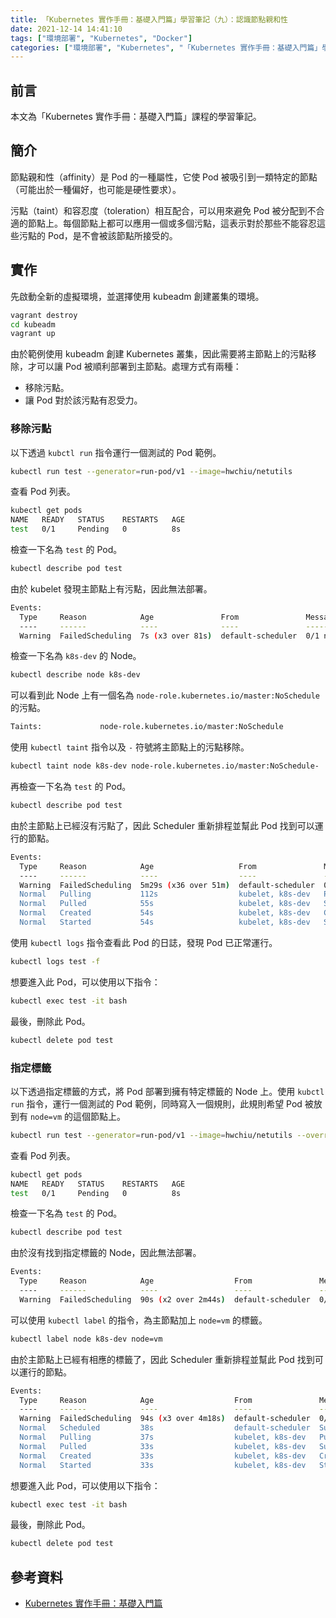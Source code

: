 ```yaml
---
title: 「Kubernetes 實作手冊：基礎入門篇」學習筆記（九）：認識節點親和性
date: 2021-12-14 14:41:10
tags: ["環境部署", "Kubernetes", "Docker"]
categories: ["環境部署", "Kubernetes", "「Kubernetes 實作手冊：基礎入門篇」學習筆記"]
---
```


## 前言

本文為「Kubernetes 實作手冊：基礎入門篇」課程的學習筆記。

## 簡介

節點親和性（affinity）是 Pod 的一種屬性，它使 Pod 被吸引到一類特定的節點 （可能出於一種偏好，也可能是硬性要求）。

污點（taint）和容忍度（toleration）相互配合，可以用來避免 Pod 被分配到不合適的節點上。每個節點上都可以應用一個或多個污點，這表示對於那些不能容忍這些污點的 Pod，是不會被該節點所接受的。

## 實作

先啟動全新的虛擬環境，並選擇使用 kubeadm 創建叢集的環境。

```bash
vagrant destroy
cd kubeadm
vagrant up
```

由於範例使用 kubeadm 創建 Kubernetes 叢集，因此需要將主節點上的污點移除，才可以讓 Pod 被順利部署到主節點。處理方式有兩種：

- 移除污點。
- 讓 Pod 對於該污點有忍受力。

### 移除污點

以下透過 `kubctl run` 指令運行一個測試的 Pod 範例。

```bash
kubectl run test --generator=run-pod/v1 --image=hwchiu/netutils
```

查看 Pod 列表。

```bash
kubectl get pods
NAME   READY   STATUS    RESTARTS   AGE
test   0/1     Pending   0          8s
```

檢查一下名為 `test` 的 Pod。

```bash
kubectl describe pod test
```

由於 kubelet 發現主節點上有污點，因此無法部署。

```bash
Events:
  Type     Reason            Age               From               Message
  ----     ------            ----              ----               -------
  Warning  FailedScheduling  7s (x3 over 81s)  default-scheduler  0/1 nodes are available: 1 node(s) had taints that the pod didn't tolerate.
```

檢查一下名為 `k8s-dev` 的 Node。

```bash
kubectl describe node k8s-dev
```

可以看到此 Node 上有一個名為 `node-role.kubernetes.io/master:NoSchedule` 的污點。

```bash
Taints:             node-role.kubernetes.io/master:NoSchedule
```

使用 `kubectl taint` 指令以及 `-` 符號將主節點上的污點移除。

```bash
kubectl taint node k8s-dev node-role.kubernetes.io/master:NoSchedule-
```

再檢查一下名為 `test` 的 Pod。

```bash
kubectl describe pod test
```

由於主節點上已經沒有污點了，因此 Scheduler 重新排程並幫此 Pod 找到可以運行的節點。

```bash
Events:
  Type     Reason            Age                   From               Message
  ----     ------            ----                  ----               -------
  Warning  FailedScheduling  5m29s (x36 over 51m)  default-scheduler  0/1 nodes are available: 1 node(s) had taints that the pod didn't tolerate.
  Normal   Pulling           112s                  kubelet, k8s-dev   Pulling image "hwchiu/netutils"
  Normal   Pulled            55s                   kubelet, k8s-dev   Successfully pulled image "hwchiu/netutils"
  Normal   Created           54s                   kubelet, k8s-dev   Created container test
  Normal   Started           54s                   kubelet, k8s-dev   Started container test
```

使用 `kubectl logs` 指令查看此 Pod 的日誌，發現 Pod 已正常運行。

```bash
kubectl logs test -f
```

想要進入此 Pod，可以使用以下指令：

```bash
kubectl exec test -it bash
```

最後，刪除此 Pod。

```bash
kubectl delete pod test
```

### 指定標籤

以下透過指定標籤的方式，將 Pod 部署到擁有特定標籤的 Node 上。使用 `kubctl run` 指令，運行一個測試的 Pod 範例，同時寫入一個規則，此規則希望 Pod 被放到有 `node=vm` 的這個節點上。

```bash
kubectl run test --generator=run-pod/v1 --image=hwchiu/netutils --overrides='{"spec":{"nodeSelector":{"node":"vm"}}}'
```

查看 Pod 列表。

```bash
kubectl get pods
NAME   READY   STATUS    RESTARTS   AGE
test   0/1     Pending   0          8s
```

檢查一下名為 `test` 的 Pod。

```bash
kubectl describe pod test
```

由於沒有找到指定標籤的 Node，因此無法部署。

```bash
Events:
  Type     Reason            Age                  From               Message
  ----     ------            ----                 ----               -------
  Warning  FailedScheduling  90s (x2 over 2m44s)  default-scheduler  0/1 nodes are available: 1 node(s) didn't match node selector.
```

可以使用 `kubectl label` 的指令，為主節點加上 `node=vm` 的標籤。

```bash
kubectl label node k8s-dev node=vm
```

由於主節點上已經有相應的標籤了，因此 Scheduler 重新排程並幫此 Pod 找到可以運行的節點。

```bash
Events:
  Type     Reason            Age                  From               Message
  ----     ------            ----                 ----               -------
  Warning  FailedScheduling  94s (x3 over 4m18s)  default-scheduler  0/1 nodes are available: 1 node(s) didn't match node selector.
  Normal   Scheduled         38s                  default-scheduler  Successfully assigned default/test to k8s-dev
  Normal   Pulling           37s                  kubelet, k8s-dev   Pulling image "hwchiu/netutils"
  Normal   Pulled            33s                  kubelet, k8s-dev   Successfully pulled image "hwchiu/netutils"
  Normal   Created           33s                  kubelet, k8s-dev   Created container test
  Normal   Started           33s                  kubelet, k8s-dev   Started container test
```

想要進入此 Pod，可以使用以下指令：

```bash
kubectl exec test -it bash
```

最後，刪除此 Pod。

```bash
kubectl delete pod test
```

## 參考資料

- [Kubernetes 實作手冊：基礎入門篇](https://hiskio.com/courses/349/about)
